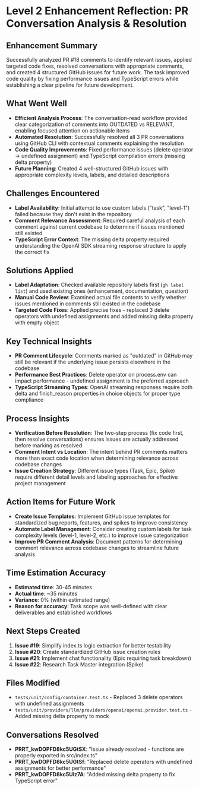 # Level 2 Enhancement Reflection: PR Conversation Analysis & Resolution

## Enhancement Summary

Successfully analyzed PR #18 comments to identify relevant issues, applied targeted code fixes, resolved conversations with appropriate comments, and created 4 structured GitHub issues for future work. The task improved code quality by fixing performance issues and TypeScript errors while establishing a clear pipeline for future development.

## What Went Well

- **Efficient Analysis Process**: The conversation-read workflow provided clear categorization of comments into OUTDATED vs RELEVANT, enabling focused attention on actionable items
- **Automated Resolution**: Successfully resolved all 3 PR conversations using GitHub CLI with contextual comments explaining the resolution
- **Code Quality Improvements**: Fixed performance issues (delete operator → undefined assignment) and TypeScript compilation errors (missing delta property)
- **Future Planning**: Created 4 well-structured GitHub issues with appropriate complexity levels, labels, and detailed descriptions

## Challenges Encountered

- **Label Availability**: Initial attempt to use custom labels ("task", "level-1") failed because they don't exist in the repository
- **Comment Relevance Assessment**: Required careful analysis of each comment against current codebase to determine if issues mentioned still existed
- **TypeScript Error Context**: The missing delta property required understanding the OpenAI SDK streaming response structure to apply the correct fix

## Solutions Applied

- **Label Adaptation**: Checked available repository labels first (`gh label list`) and used existing ones (enhancement, documentation, question)
- **Manual Code Review**: Examined actual file contents to verify whether issues mentioned in comments still existed in the codebase
- **Targeted Code Fixes**: Applied precise fixes - replaced 3 delete operators with undefined assignments and added missing delta property with empty object

## Key Technical Insights

- **PR Comment Lifecycle**: Comments marked as "outdated" in GitHub may still be relevant if the underlying issue persists elsewhere in the codebase
- **Performance Best Practices**: Delete operator on process.env can impact performance - undefined assignment is the preferred approach
- **TypeScript Streaming Types**: OpenAI streaming responses require both delta and finish_reason properties in choice objects for proper type compliance

## Process Insights

- **Verification Before Resolution**: The two-step process (fix code first, then resolve conversations) ensures issues are actually addressed before marking as resolved
- **Comment Intent vs Location**: The intent behind PR comments matters more than exact code location when determining relevance across codebase changes
- **Issue Creation Strategy**: Different issue types (Task, Epic, Spike) require different detail levels and labeling approaches for effective project management

## Action Items for Future Work

- **Create Issue Templates**: Implement GitHub issue templates for standardized bug reports, features, and spikes to improve consistency
- **Automate Label Management**: Consider creating custom labels for task complexity levels (level-1, level-2, etc.) to improve issue categorization
- **Improve PR Comment Analysis**: Document patterns for determining comment relevance across codebase changes to streamline future analysis

## Time Estimation Accuracy

- **Estimated time**: 30-45 minutes
- **Actual time**: ~35 minutes
- **Variance**: 0% (within estimated range)
- **Reason for accuracy**: Task scope was well-defined with clear deliverables and established workflows

## Next Steps Created

1. **Issue #19**: Simplify index.ts logic extraction for better testability
2. **Issue #20**: Create standardized GitHub issue creation rules
3. **Issue #21**: Implement chat functionality (Epic requiring task breakdown)
4. **Issue #22**: Research Task Master integration (Spike)

## Files Modified

- `tests/unit/config/container.test.ts` - Replaced 3 delete operators with undefined assignments
- `tests/unit/providers/llm/providers/openai/openai.provider.test.ts` - Added missing delta property to mock

## Conversations Resolved

- **PRRT_kwDOPFD8kc5UGtSX**: "Issue already resolved - functions are properly exported in src/index.ts"
- **PRRT_kwDOPFD8kc5UGtSf**: "Replaced delete operators with undefined assignments for better performance"
- **PRRT_kwDOPFD8kc5UIz7A**: "Added missing delta property to fix TypeScript error"

